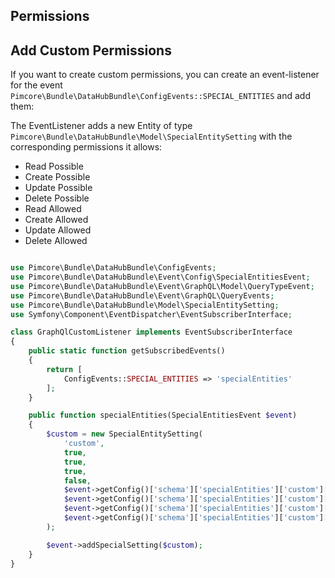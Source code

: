 ## Permissions
## Add Custom Permissions

If you want to create custom permissions, you can create an event-listener for the event `Pimcore\Bundle\DataHubBundle\ConfigEvents::SPECIAL_ENTITIES` and add them:

The EventListener adds a new Entity of type `Pimcore\Bundle\DataHubBundle\Model\SpecialEntitySetting` with the corresponding permissions it allows:

 - Read Possible
 - Create Possible
 - Update Possible
 - Delete Possible
 - Read Allowed
 - Create Allowed
 - Update Allowed
 - Delete Allowed

```php

use Pimcore\Bundle\DataHubBundle\ConfigEvents;
use Pimcore\Bundle\DataHubBundle\Event\Config\SpecialEntitiesEvent;
use Pimcore\Bundle\DataHubBundle\Event\GraphQL\Model\QueryTypeEvent;
use Pimcore\Bundle\DataHubBundle\Event\GraphQL\QueryEvents;
use Pimcore\Bundle\DataHubBundle\Model\SpecialEntitySetting;
use Symfony\Component\EventDispatcher\EventSubscriberInterface;

class GraphQlCustomListener implements EventSubscriberInterface
{
    public static function getSubscribedEvents()
    {
        return [
            ConfigEvents::SPECIAL_ENTITIES => 'specialEntities'
        ];
    }

    public function specialEntities(SpecialEntitiesEvent $event)
    {
        $custom = new SpecialEntitySetting(
            'custom',
            true,
            true,
            true,
            false,
            $event->getConfig()['schema']['specialEntities']['custom']['read'] ?? false,
            $event->getConfig()['schema']['specialEntities']['custom']['crate'] ?? false,
            $event->getConfig()['schema']['specialEntities']['custom']['update'] ?? false,
            $event->getConfig()['schema']['specialEntities']['custom']['delete'] ?? false
        );

        $event->addSpecialSetting($custom);
    }
}
```
